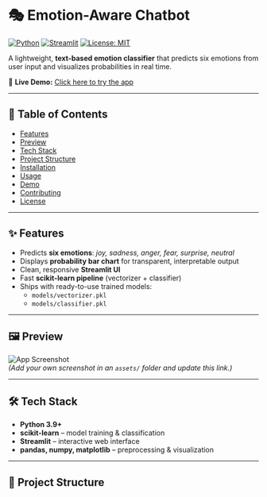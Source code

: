 # 🎭 Emotion-Aware Chatbot  

[![Python](https://img.shields.io/badge/python-3.9%2B-blue.svg)]()
[![Streamlit](https://img.shields.io/badge/streamlit-deployed-brightgreen.svg)]()
[![License: MIT](https://img.shields.io/badge/License-MIT-yellow.svg)](LICENSE)

A lightweight, **text-based emotion classifier** that predicts six emotions from user input and visualizes probabilities in real time.  

🔗 **Live Demo:** [Click here to try the app](https://emotion-aware-chatbot-inogm4xnwu27aqvgqmpt8a.streamlit.app/)  

---

## 📑 Table of Contents
- [Features](#-features)
- [Preview](#-preview)
- [Tech Stack](#-tech-stack)
- [Project Structure](#-project-structure)
- [Installation](#-installation)
- [Usage](#-usage)
- [Demo](#-demo)
- [Contributing](#-contributing)
- [License](#-license)

---

## ✨ Features
- Predicts **six emotions**: *joy, sadness, anger, fear, surprise, neutral*  
- Displays **probability bar chart** for transparent, interpretable output  
- Clean, responsive **Streamlit UI**  
- Fast **scikit-learn pipeline** (vectorizer + classifier)  
- Ships with ready-to-use trained models:  
  - `models/vectorizer.pkl`  
  - `models/classifier.pkl`  

---

## 🖼️ Preview
![App Screenshot](assets/screenshot.png)  
*(Add your own screenshot in an `assets/` folder and update this link.)*

---

## 🛠️ Tech Stack
- **Python 3.9+**  
- **scikit-learn** – model training & classification  
- **Streamlit** – interactive web interface  
- **pandas, numpy, matplotlib** – preprocessing & visualization  

---

## 📂 Project Structure
